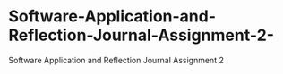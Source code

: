 # Software-Application-and-Reflection-Journal-Assignment-2-
Software Application and Reflection Journal Assignment 2 
